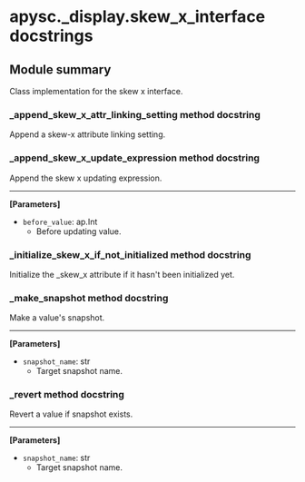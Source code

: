 # apysc._display.skew_x_interface docstrings

## Module summary

Class implementation for the skew x interface.

### _append_skew_x_attr_linking_setting method docstring

Append a skew-x attribute linking setting.

### _append_skew_x_update_expression method docstring

Append the skew x updating expression.<hr>

**[Parameters]**

- `before_value`: ap.Int
  - Before updating value.

### _initialize_skew_x_if_not_initialized method docstring

Initialize the _skew_x attribute if it hasn't been initialized yet.

### _make_snapshot method docstring

Make a value's snapshot.<hr>

**[Parameters]**

- `snapshot_name`: str
  - Target snapshot name.

### _revert method docstring

Revert a value if snapshot exists.<hr>

**[Parameters]**

- `snapshot_name`: str
  - Target snapshot name.
